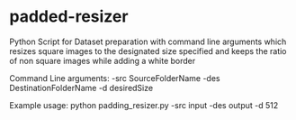 # padded-resizer
Python Script for Dataset preparation with command line arguments which resizes square images to the designated size specified and keeps the ratio of non square images while adding a white border

Command Line arguments: -src SourceFolderName -des DestinationFolderName -d desiredSize

Example usage: python padding_resizer.py -src input -des output -d 512


